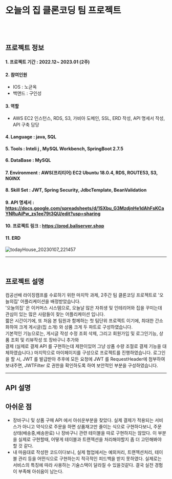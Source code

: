 # 오늘의 집 클론코딩 팀 프로젝트

<br><br>

## 프로젝트 정보

#### 1. 프로젝트 기간 : 2022.12~ 2023.01 (2주)

#### 2. 참여인원
- IOS : 노균옥
- 백앤드 : 구인성

#### 3. 역할
- AWS EC2 인스턴스, RDS, S3, 가비아 도메인, SSL, ERD 작성, API 명세서 작성, API 구축 담당

#### 4. Language : java, SQL

#### 5. Tools : Inteli j , MySQL Workbench, SpringBoot 2.7.5

#### 6. DataBase : MySQL<br>

#### 7. Environment : AWS(프리티어) EC2 Ubuntu 18.0.4, RDS, ROUTE53, S3, NGINX

#### 8. Skill Set : JWT, Spring Security, JdbcTemplate, BeanValidation

#### 9. API 명세서 : https://docs.google.com/spreadsheets/d/1SXbu_G3MzdjnHe1dAhFsKCaYNRuAiPw_zs1ee79t3QU/edit?usp=sharing

#### 10. 프로젝트 링크 : https://prod.baliserver.shop

#### 11. ERD

![todayHouse_20230107_221457](https://user-images.githubusercontent.com/108322891/211152584-5707e4c4-396e-47c4-be72-33f7e20c01a0.png)

----
<br>

## 프로젝트 설명

컴공선배 라이징캠프를 수료하기 위한 마지막 과제, 2주간 팀 클론코딩 프로젝트로 '오늘의집' 어플리케이션을 배정받았습니다.<br>
'오늘의집' 은 이커머스 시스템으로, 오늘날 많은 자취생 및 인테리어와 집을 꾸미는데 관심이 있는 많은 사람들이 찾는 어플리케이션 입니다. <br>
짧은 시간이기에, 또 처음 본 팀원과 함께하는 첫 팀단위 프로젝트 이기에, 최대한 간소화하여 크게 게시글(집 소개) 와 상품 크게 두 파트로 구성하였습니다.<br>
기본적인 기능으로는, 게시글 작성 수정 조회 삭제, 그리고 회원가입 및 로그인기능, 상품 조회 및 리뷰작성 또 장바구니 추가와<br>
결제 (실제로 결제 API 를 구현하는데 제한이있어 그냥 상품 수량 조절로 결제 기능을 대체하였습니다.) 마지막으로 마이페이지를 구성으로 프로젝트를 진행하였습니다.
로그인을 할 시, JWT 를 발급받아 추후에 모든 요청에 JWT 를 RequestHeader에 첨부하여 보내주면, JWTFilter 로 권한을 확인하도록 하여 보안적인 부분을 구성하였습니다.

---

## API 설명


## 아쉬운 점
- 장바구니 및 상품 구매 API 에서 아쉬운부분을 찾았다. 실제 결제가 적용되는 서비스가 아니고 약식으로 주문을 하면 상품재고만 줄이는 식으로 구현하다보니,  주문 상태(배송중,배송완료) 나 장바구니 관련 테이블을 따로 구현하지는 않았다. 이 부분을 실제로 구현할때, 어떻게 테이블과 트랜젝션을 처리해야할지 좀 더 고민해봐야 할 것 같다.
- 내 마음대로 작성한 코드이다보니, 실제 협업에서는 예외처리, 트랜젝션처리, 테이블 관리 등을 어떤식으로 구현하는지 적극적인 피드백을 받지 못하였다. 실제로는 서비스의 특징에 따라 사용하는 기술스택이 달라질 수 있을것같다. 결국 실전 경험이 부족해 아쉬움이 남는다.
